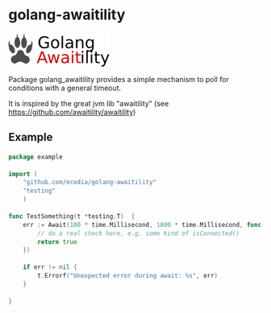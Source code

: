 # golang-awaitility

![Golang Awaitility Logo](golang-awaitility-logo.png)

 Package golang_awaitility provides a simple mechanism to poll for conditions with a general timeout.

It is inspired by the great jvm lib "awaitility" (see https://github.com/awaitility/awaitility)

## Example

```go
package example

import (
	"github.com/ecodia/golang-awaitility"
	"testing"
	)

func TestSomething(t *testing.T)  {
   	err := Await(100 * time.Millisecond, 1000 * time.Millisecond, func() bool {
   		// do a real check here, e.g. some kind of isConnected()
   		return true
   	})
   	
   	if err != nil {
   		t.Errorf("Unexpected error during await: %s", err)
   	}
 
}
```